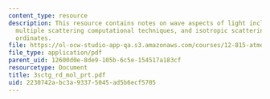 ```yaml
---
content_type: resource
description: This resource contains notes on wave aspects of light includin scattering,
  multiple scattering computational techniques, and isotropic scattering and discrete
  ordinates.
file: https://ol-ocw-studio-app-qa.s3.amazonaws.com/courses/12-815-atmospheric-radiation-fall-2006/2230742abc3a93375045ad5b6ecf5705_3sctg_rd_mol_prt.pdf
file_type: application/pdf
parent_uid: 12600d0e-8de9-105b-6c5e-154517a183cf
resourcetype: Document
title: 3sctg_rd_mol_prt.pdf
uid: 2230742a-bc3a-9337-5045-ad5b6ecf5705
---
```

